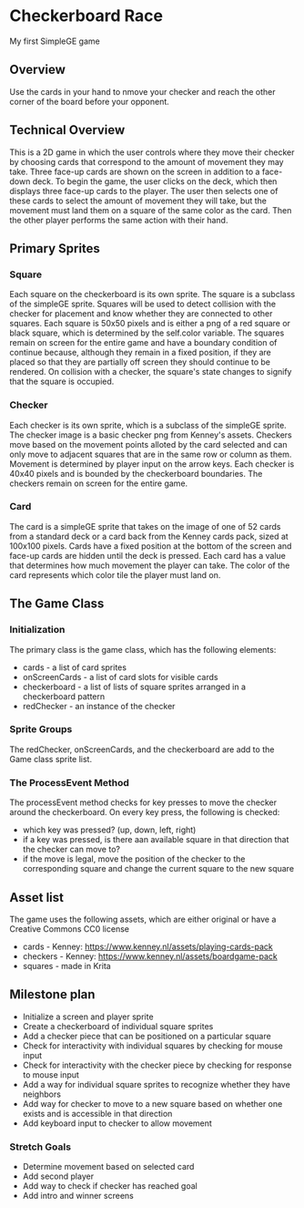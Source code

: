 # Checkerboard Race
My first SimpleGE game

## Overview
Use the cards in your hand to nmove your checker and reach the other corner of the board before your opponent.

## Technical Overview
This is a 2D game in which the user controls where they move their checker by choosing cards that correspond to the amount of movement they may take. Three face-up cards are shown on the screen in addition to a face-down deck. To begin the game, the user clicks on the deck, which then displays three face-up cards to the player. The user then selects one of these cards to select the amount of movement they will take, but the movement must land them on a square of the same color as the card. Then the other player performs the same action with their hand.

## Primary Sprites
### Square
Each square on the checkerboard is its own sprite. The square is a subclass of the simpleGE sprite. Squares will be used to detect collision with the checker for placement and know whether they are connected to other squares. Each square is 50x50 pixels and is either a png of a red square or black square, which is determined by the self.color variable. The squares remain on screen for the entire game and have a boundary condition of continue because, although they remain in a fixed position, if they are placed so that they are partially off screen they should continue to be rendered. On collision with a checker, the square's state changes to signify that the square is occupied.

### Checker
Each checker is its own sprite, which is a subclass of the simpleGE sprite. The checker image is a basic checker png from Kenney's assets. Checkers move based on the movement points alloted by the card selected and can only move to adjacent squares that are in the same row or column as them. Movement is determined by player input on the arrow keys. Each checker is 40x40 pixels and is bounded by the checkerboard boundaries. The checkers remain on screen for the entire game.

### Card
The card is a simpleGE sprite that takes on the image of one of 52 cards from a standard deck or a card back from the Kenney cards pack, sized at 100x100 pixels. Cards have a fixed position at the bottom of the screen and face-up cards are hidden until the deck is pressed. Each card has a value that determines how much movement the player can take. The color of the card represents which color tile the player must land on.

## The Game Class
### Initialization
The primary class is the game class, which has the following elements:
- cards - a list of card sprites
- onScreenCards - a list of card slots for visible cards
- checkerboard - a list of lists of square sprites arranged in a checkerboard pattern
- redChecker - an instance of the checker

### Sprite Groups
The redChecker, onScreenCards, and the checkerboard are add to the Game class sprite list.

### The ProcessEvent Method
The processEvent method checks for key presses to move the checker around the checkerboard. On every key press, the following is checked:
- which key was pressed? (up, down, left, right)
- if a key was pressed, is there aan available square in that direction that the checker can move to?
- if the move is legal, move the position of the checker to the corresponding square and change the current square to the new square

## Asset list
The game uses the following assets, which are either original or have a Creative Commons CC0 license
- cards - Kenney: https://www.kenney.nl/assets/playing-cards-pack
- checkers - Kenney: https://www.kenney.nl/assets/boardgame-pack
- squares - made in Krita

## Milestone plan
- Initialize a screen and player sprite
- Create a checkerboard of individual square sprites
- Add a checker piece that can be positioned on a particular square
- Check for interactivity with individual squares by checking for mouse input
- Check for interactivity with the checker piece by checking for response to mouse input
- Add a way for individual square sprites to recognize whether they have neighbors
- Add way for checker to move to a new square based on whether one exists and is accessible in that direction
- Add keyboard input to checker to allow movement

### Stretch Goals
- Determine movement based on selected card
- Add second player
- Add way to check if checker has reached goal
- Add intro and winner screens